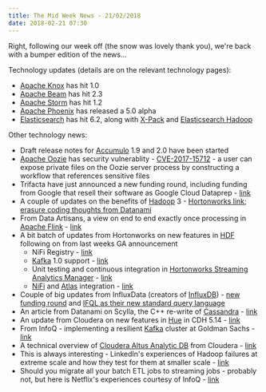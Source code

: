 ```yaml
---
title: The Mid Week News - 21/02/2018
date: 2018-02-21 07:30
---
```

Right, following our week off (the snow was lovely thank you), we're back with a bumper edition of the news...
<!--more-->

Technology updates (details are on the relevant technology pages):

* [Apache Knox](/technologies/apache-knox/) has hit 1.0
* [Apache Beam](/technologies/apache-beam/) has hit 2.3
* [Apache Storm](/technologies/apache-storm/) has hit 1.2
* [Apache Phoenix](/technologies/apache-phoenix/) has released a 5.0 alpha
* [Elasticsearch](/technologies/elasticsearch/) has hit 6.2, along with [X-Pack](/technologies/elastic-x-pack/) and [Elasticsearch Hadoop](/technologies/elasticsearch-hadoop/)

Other technology news:

* Draft release notes for [Accumulo](/technologies/apache-accumulo/) 1.9 and 2.0 have been started
* [Apache Oozie](/technologies/apache-oozie/) has security vulnerablity - [CVE-2017-15712](https://cve.mitre.org/cgi-bin/cvename.cgi?name=2017-15712) - a user can expose private files on the Oozie server process by constructing a workflow that references sensitive files
* Trifacta have just announced a new funding round, including funding from Google that resell their software as Google Cloud Dataprep - [link](https://www.datanami.com/2018/02/06/trifacta-cashing-cloud-analytics/)
* A couple of updates on the benefits of [Hadoop](/technologies/apache-hadoop/) 3 - [Hortonworks link](https://hortonworks.com/blog/hadoop-3-adds-value-hadoop-2/); [erasure coding thoughts from Datanami](https://www.datanami.com/2018/02/07/erasure-coding-changes-hadoop-storage-economics/)
* From Data Artisans, a view on end to end exactly once processing in [Apache Flink](/technologies/apache-flink/) - [link](https://data-artisans.com/blog/end-to-end-exactly-once-processing-apache-flink-apache-kafka)
* A bit batch of updates from Hortonworks on new features in [HDF](/technologies/hortonworks-data-flow/) following on from last weeks GA announcement
  * NiFi Registry - [link](https://hortonworks.com/blog/hdf-3-1-blog-series-part-2-introducing-nifi-registry/)
  * [Kafka](/technologies/apache-kafka/) 1.0 support - [link](https://hortonworks.com/blog/hdf-3-1-blog-series-part-3-kafka-1-0-support-powerful-hdf-integrations/)
  * Unit testing and continuous integration in [Hortonworks Streaming Analytics Manager](/technologies/streaming-analytics-manager/) - [link](https://hortonworks.com/blog/hortonworks-dataflow-hdf-3-1-blog-series-part-4-unit-testing-continuous-integration-delivery-streaming-analytics-apps/)
  * [NiFi](/technologies/apache-nifi/) and [Atlas](/technologies/apache-atlas/) integration - [link](https://hortonworks.com/blog/hdf-3-1-blog-series-part-6-introducing-nifi-atlas-integration/) 
* Couple of big updates from InfluxData (creators of [InfluxDB](/technologies/influxdb/)) - [new funding round](https://www.influxdata.com/blog/adventures-in-building-a-modern-time-series-platform/) and [IFQL as their new standard query language](https://www.influxdata.com/blog/ifql-and-the-future-of-influxdata/)
* An article from Datanami on Scylla, the C++ re-write of [Cassandra](/technologies/apache-cassandra/) - [link](https://www.datanami.com/2018/02/13/scylla-eyes-cassandras-nosql-workloads/)
* An update from Cloudera on new features in [Hue](/technologies/hue/) in CDH 5.14 - [link](http://blog.cloudera.com/blog/2018/02/new-in-cloudera-5-14-query-assistance-improvements-and-adls-integration-for-the-self-service-analytic-database/)
* From InfoQ - implementing a resilient [Kafka](/technologies/apache-kafka/) cluster at Goldman Sachs - [link](https://www.infoq.com/articles/resilient-kafka-goldman-sachs)
* A technical overview of [Cloudera Altus Analytic DB](/technologies/cloudera-altus/analytical-db/) from Cloudera - [link](http://blog.cloudera.com/blog/2018/02/a-technical-overview-of-cloudera-altus-analytic-db/)
* This is always interesting - LinkedIn's experiences of Hadoop failures at extreme scale and how they test for them at smaller scale - [link](https://engineering.linkedin.com/blog/2018/02/dynamometer--scale-testing-hdfs-on-minimal-hardware-with-maximum)
* Should you migrate all your batch ETL jobs to streaming jobs - probably not, but here is Netflix's experiences courtesy of InfoQ - [link](https://www.infoq.com/articles/netflix-migrating-stream-processing)